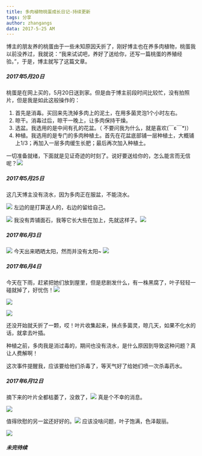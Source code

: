 ```yaml
---
title: 多肉植物桃蛋成长日记-持续更新
tags: 分享
author: zhangangs
data: 2017-5-25 AM
---
```

博主的朋友养的桃蛋由于一些未知原因夭折了，刚好博主也在养多肉植物，桃蛋我以前没养过，我就说：“我来试试吧，养好了送给你，还写一篇桃蛋的养殖经验。”，于是，博主就写了这篇文章。

##### 2017年5月20日
桃蛋是在网上买的，5月20日送到家。但是由于博主前段时间比较忙，没有拍照片，但是我是如此这般操作的：
 1. 首先是消毒。买回来先洗掉多肉上的泥土，在用多菌灵泡1个小时左右。
 2. 晾干。消毒过后，晾干一晚上，让多肉保持干燥。
 4. 选盆。我选用的是中间有孔的花盆。（ 不要问我为什么，就是喜欢(￣ε￣*)）
 3. 种植。我选用的是专门的多肉种植土。首先在花盆底部铺一层种植土，大概铺上1/3；再加入一层多肉缓生长肥；最后再次加入种植土。

一切准备就绪，下面就是见证奇迹的时刻了。说好要送给你的，怎么能言而无信呢？![](https://tb2.bdstatic.com/tb/editor/images/tsj/t_0019.gif)
 
##### 2017年5月25日

这几天博主没有浇水，因为多肉正在服盆，不能浇水。

![](/images/5-25/1.jpg)
左边的是打算送人的，右边的留给自己。

![](/images/5-25/3.jpg)
我没有弄铺面石，我等它长大些在加上，先就这样子。![](https://tb2.bdstatic.com/tb/editor/images/tsj/t_0028.gif) 

##### 2017年6月3日

![](/images/5-25/4.jpg)
今天出来晒晒太阳，然而并没有太阳~ ![](https://tb2.bdstatic.com/tb/editor/images/tsj/t_0032.gif)

##### 2017年6月4日

今天在下雨，赶紧把她们放到屋里，但是悲剧发什么，有一株黑腐了，叶子轻轻一碰就掉了，好忧伤！![](https://tb2.bdstatic.com/tb/editor/images/face/i_f09.png)

![](/images/5-25/5.jpg)

![](/images/5-25/6.jpg)

还没开始就夭折了一颗，哎！叶片收集起来，抹点多菌灵，晾几天，如果不化水的话，就拿去叶插。

种植之前，多肉我是消过毒的，期间也没有浇水，是什么原因到导致这种问题？真让人费解啊！

这次事件提醒我，应该要给他们杀毒了，等天气好了给她们喷一次杀毒药水。

##### 2017年6月12日
摘下来的叶片全都枯萎了，没救了，![](http://tb2.bdstatic.com/tb/editor/images/luoluobu/llb_028.gif) 真是个不幸的消息。

![](/images/5-25/7.jpg)

值得欣慰的另一盆还好好的。![](http://tb2.bdstatic.com/tb/editor/images/tsj/t_0035.gif) 应该没啥问题，叶子饱满，色泽靓丽。

![](/images/5-25/8.jpg)

##### 未完待续